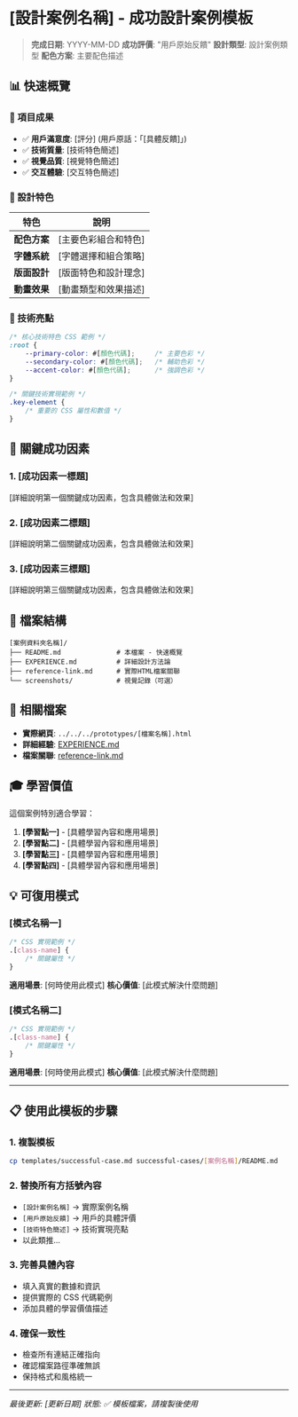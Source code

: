 # [設計案例名稱] - 成功設計案例模板

> **完成日期**: YYYY-MM-DD
> **成功評價**: "用戶原始反饋"
> **設計類型**: 設計案例類型
> **配色方案**: 主要配色描述

## 📊 快速概覽

### 🎯 項目成果
- ✅ **用戶滿意度**: [評分] (用戶原話：「[具體反饋]」)
- ✅ **技術質量**: [技術特色簡述]
- ✅ **視覺品質**: [視覺特色簡述]
- ✅ **交互體驗**: [交互特色簡述]

### 🎨 設計特色
| 特色 | 說明 |
|------|------|
| **配色方案** | [主要色彩組合和特色] |
| **字體系統** | [字體選擇和組合策略] |
| **版面設計** | [版面特色和設計理念] |
| **動畫效果** | [動畫類型和效果描述] |

### 🔧 技術亮點
```css
/* 核心技術特色 CSS 範例 */
:root {
    --primary-color: #[顏色代碼];     /* 主要色彩 */
    --secondary-color: #[顏色代碼];   /* 輔助色彩 */
    --accent-color: #[顏色代碼];      /* 強調色彩 */
}

/* 關鍵技術實現範例 */
.key-element {
    /* 重要的 CSS 屬性和數值 */
}
```

## 🚀 關鍵成功因素

### 1. **[成功因素一標題]**
[詳細說明第一個關鍵成功因素，包含具體做法和效果]

### 2. **[成功因素二標題]**
[詳細說明第二個關鍵成功因素，包含具體做法和效果]

### 3. **[成功因素三標題]**
[詳細說明第三個關鍵成功因素，包含具體做法和效果]

## 📁 檔案結構

```
[案例資料夾名稱]/
├── README.md              # 本檔案 - 快速概覽
├── EXPERIENCE.md          # 詳細設計方法論
├── reference-link.md      # 實際HTML檔案關聯
└── screenshots/           # 視覺記錄（可選）
```

## 🔗 相關檔案

- **實際網頁**: `../../../prototypes/[檔案名稱].html`
- **詳細經驗**: [EXPERIENCE.md](./EXPERIENCE.md)
- **檔案關聯**: [reference-link.md](./reference-link.md)

## 🎓 學習價值

這個案例特別適合學習：
1. **[學習點一]** - [具體學習內容和應用場景]
2. **[學習點二]** - [具體學習內容和應用場景]
3. **[學習點三]** - [具體學習內容和應用場景]
4. **[學習點四]** - [具體學習內容和應用場景]

## 💡 可復用模式

### [模式名稱一]
```css
/* CSS 實現範例 */
.[class-name] {
    /* 關鍵屬性 */
}
```
**適用場景**: [何時使用此模式]
**核心價值**: [此模式解決什麼問題]

### [模式名稱二]
```css
/* CSS 實現範例 */
.[class-name] {
    /* 關鍵屬性 */
}
```
**適用場景**: [何時使用此模式]
**核心價值**: [此模式解決什麼問題]

---

## 📋 使用此模板的步驟

### 1. 複製模板
```bash
cp templates/successful-case.md successful-cases/[案例名稱]/README.md
```

### 2. 替換所有方括號內容
- `[設計案例名稱]` → 實際案例名稱
- `[用戶原始反饋]` → 用戶的具體評價
- `[技術特色簡述]` → 技術實現亮點
- 以此類推...

### 3. 完善具體內容
- 填入真實的數據和資訊
- 提供實際的 CSS 代碼範例
- 添加具體的學習價值描述

### 4. 確保一致性
- 檢查所有連結正確指向
- 確認檔案路徑準確無誤
- 保持格式和風格統一

---

*最後更新: [更新日期]*
*狀態: ✅ 模板檔案，請複製後使用*